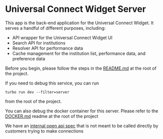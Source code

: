 # Universal Connect Widget Server

This app is the back-end application for the Universal Connect Widget. It serves a handful of different purposes, including:

- API wrapper for the Universal Connect Widget UI
- Search API for institutions
- Resolver API for performance data
- Cache management for the institution list, performance data, and preference data

Before you begin, please follow the steps in the [README.md](../../README.md) at the root of the project.

If you need to debug this service, you can run

    turbo run dev --filter=server

from the root of the project.

You can also debug the docker container for this server. Please refer to the [DOCKER.md](../../DOCKER.md) readme at the root of the project

We have an [internal open api spec](./openApiInternal.json) that is not meant to be called directly by customers trying to make connections
